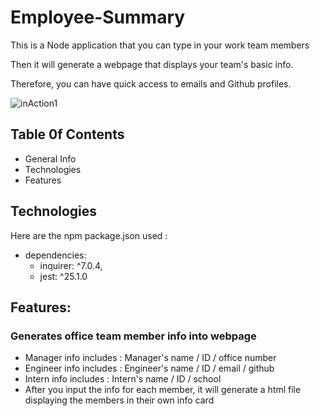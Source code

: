 # Employee-Summary

This is a Node application that you can type in your work team members

Then it will generate a webpage that displays your team's basic info.

Therefore, you can have quick access to emails and Github profiles.

![inAction1]()

## Table 0f Contents
- General Info
- Technologies
- Features

## Technologies
Here are the npm package.json used :
- dependencies: 
    - inquirer: ^7.0.4, 
    - jest: ^25.1.0

## Features:
### Generates office team member info into webpage
- Manager info includes : Manager's name / ID / office number
- Engineer info includes : Engineer's name / ID / email / github
- Intern info includes : Intern's name / ID / school
- After you input the info for each member, it will generate a html file displaying the members in their own info card


